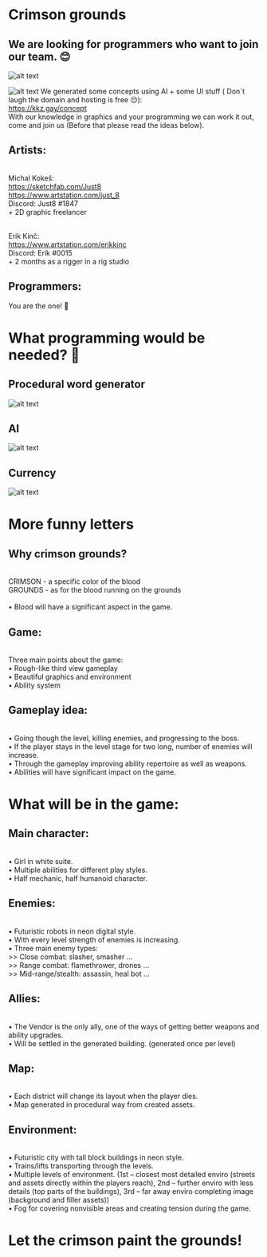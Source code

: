 # Crimson grounds
## We are looking for programmers who want to join our team. 😊

![alt text](res/img/style.jpg)

![alt text](res/img/gameloop.jpg)
We generated some concepts using AI + some UI stuff ( Don´t laugh the domain and hosting is free 😔): <br>https://kkz.gay/concept 
<br> With our knowledge in graphics and your programming we can work it out, come and join us (Before that please read the ideas below).

## Artists:

<br>Michal Kokeš:
<br>https://sketchfab.com/Just8
<br>https://www.artstation.com/just_8
<br> Discord: Just8 #1847
<br> + 2D graphic freelancer

<br>Erik Kinč:
<br>https://www.artstation.com/erikkinc
<br> Discord: Erík #0015
<br> + 2 months as a rigger in a rig studio

## Programmers:

You are the one! 🤩

# What programming would be needed? 🤔
## Procedural word generator
![alt text](res/img/generation.jpg)

## AI
![alt text](res/img/ai.jpg)

## Currency
![alt text](res/img/currency.jpg)

# More funny letters

## Why crimson grounds? 
<br>CRIMSON - a specific color of the blood 
<br>GROUNDS - as for the blood running on the grounds
<br><br>•	Blood will have a significant aspect in the game.

## Game: 
<br>Three main points about the game:
<br>• Rough-like third view gameplay
<br>•	Beautiful graphics and environment
<br>•	Ability system 

## Gameplay idea:
<br>•	Going though the level, killing enemies, and progressing to the boss.
<br>•	If the player stays in the level stage for two long, number of enemies will increase.
<br>•	Through the gameplay improving ability repertoire as well as weapons.
<br>•	Abilities will have significant impact on the game.

# What will be in the game:

## Main character: 
<br>•	Girl in white suite.
<br>•	Multiple abilities for different play styles.
<br>•	Half mechanic, half humanoid character.

## Enemies: 
<br>•	Futuristic robots in neon digital style.
<br>•	With every level strength of enemies is increasing.
<br>•	Three main enemy types:
<br> >>	Close combat: slasher, smasher …
<br> >>	Range combat: flamethrower, drones …
<br> >>	Mid-range/stealth: assassin, heal bot …

## Allies: 
<br>•	The Vendor is the only ally, one of the ways of getting better weapons and ability upgrades.
<br>•	Will be settled in the generated building. (generated once per level)

## Map: 
<br>•	Each district will change its layout when the player dies. 
<br>•	Map generated in procedural way from created assets.

## Environment: 
<br>•	Futuristic city with tall block buildings in neon style.
<br>•	Trains/lifts transporting through the levels.
<br>•	Multiple levels of environment. (1st – closest most detailed enviro (streets and assets directly within the players reach), 2nd – further enviro with less details (top parts of the buildings), 3rd – far away enviro completing image (background and filler assets))
<br>•	Fog for covering nonvisible areas and creating tension during the game.

# Let the crimson paint the grounds!
